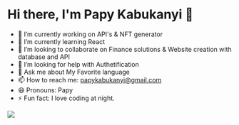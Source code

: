 # Hi there, I'm Papy Kabukanyi 👋



- 🔭 I’m currently working on API's & NFT generator
- 🌱 I’m currently learning React
- 👯 I’m looking to collaborate on Finance solutions & Website creation with database and API
- 🤔 I’m looking for help with Authetification
- 💬 Ask me about My Favorite language
- 📫 How to reach me: papykabukanyi@gmail.com
- 😄 Pronouns: Papy
- ⚡ Fun fact: I love coding at night.


<img style="center" src="https://github-readme-stats.vercel.app/api?username=papykabukanyi&&show_icons=true&title_color=142F43&icon_color=142F43&text_color=142F43&bg_color=FFAB4C">
